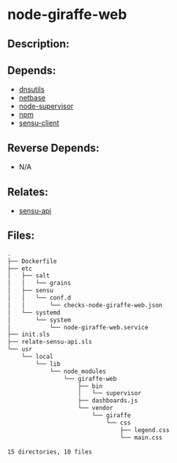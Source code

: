 # node-giraffe-web

## Description:



## Depends:

  -  [dnsutils](salt/dnsutils)
  -  [netbase](salt/netbase)
  -  [node-supervisor](salt/node-supervisor)
  -  [npm](salt/npm)
  -  [sensu-client](salt/sensu-client)

## Reverse Depends:

  -  N/A

## Relates:

  -  [sensu-api](salt/sensu-api)

## Files:

```bash
.
├── Dockerfile
├── etc
│   ├── salt
│   │   └── grains
│   ├── sensu
│   │   └── conf.d
│   │       └── checks-node-giraffe-web.json
│   └── systemd
│       └── system
│           └── node-giraffe-web.service
├── init.sls
├── relate-sensu-api.sls
└── usr
    └── local
        └── lib
            └── node_modules
                └── giraffe-web
                    ├── bin
                    │   └── supervisor
                    ├── dashboards.js
                    └── vendor
                        └── giraffe
                            └── css
                                ├── legend.css
                                └── main.css

15 directories, 10 files
```
